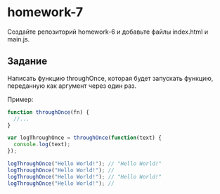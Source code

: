 # homework-7

Создайте репозиторий homework-6 и добавьте файлы index.html и main.js.

## Задание

Написать функцию throughOnce, которая будет запускать функцию, переданную как аргумент через один раз.

Пример:
```js
function throughOnce(fn) {
  //...
}

var logThroughOnce = throughOnce(function(text) {
  console.log(text);
});

logThroughOnce("Hello World!"); // "Hello World!"
logThroughOnce("Hello World!"); //
logThroughOnce("Hello World!"); // "Hello World!"
logThroughOnce("Hello World!"); //
```
